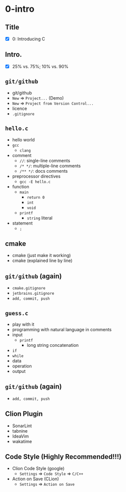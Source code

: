 # 0-intro

## Title
- [x] 0: Introducing C

## Intro.
- [x] 25% vs. 75%; 10% vs. 90%

## `git/github`
- git/github
- `New` => `Project...` (Demo)
- `New` => `Project from Version Control...`
- licence
- `.gitignore`

## `hello.c`
- hello world
- `gcc`
  - `clang`
- comment
  - `//`: single-line comments
  - `/* */`: multiple-line comments
  - `/** */`: docs comments
- preprocessor directives
  - `gcc -E hello.c`
- function
  - `main`
    - `return 0`
    - `int`
    - `void`
  - `printf`
    - `string` literal
- statement
  - `;`

## cmake
- cmake (just make it working)
- cmake (explained line by line)

## `git/github` (again)
- `cmake.gitignore`
- `jetbrains.gitignore`
- `add, commit, push`

## `guess.c`
- play with it
- programming with natural language in comments
- input
  - `printf`
    - long string concatenation
- `if`
- `while`
- data
- operation
- output

## `git/github` (again)
- `add, commit, push`

## Clion Plugin
- SonarLint
- tabnine
- IdeaVim
- wakatime

## Code Style (Highly Recommended!!!)
- Clion Code Style (google)
  - `Settings` => `Code Style` => `C/C++`
- Action on Save (CLion)
  - `Settings` => `Action on Save`
